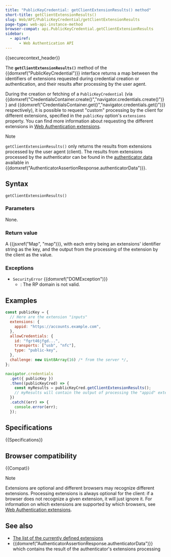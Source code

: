 ```yaml
---
title: "PublicKeyCredential: getClientExtensionResults() method"
short-title: getClientExtensionResults()
slug: Web/API/PublicKeyCredential/getClientExtensionResults
page-type: web-api-instance-method
browser-compat: api.PublicKeyCredential.getClientExtensionResults
sidebar:
  - apiref:
      - Web Authentication API
---
```


{{securecontext_header}}

The **`getClientExtensionResults()`** method of the {{domxref("PublicKeyCredential")}} interface returns a map between the identifiers of extensions requested during credential creation or authentication, and their results after processing by the user agent.

During the creation or fetching of a `PublicKeyCredential` (via {{domxref("CredentialsContainer.create()","navigator.credentials.create()")}} and {{domxref("CredentialsContainer.get()","navigator.credentials.get()")}} respectively), it is possible to request "custom" processing by the client for different extensions, specified in the `publicKey` option's `extensions` property. You can find more information about requesting the different extensions in [Web Authentication extensions](/en-US/docs/Web/API/Web_Authentication_API/WebAuthn_extensions).

> [!NOTE]
> `getClientExtensionResults()` only returns the results from extensions processed by the user agent (client). The results from extensions processed by the authenticator can be found in the [authenticator data](/en-US/docs/Web/API/Web_Authentication_API/Authenticator_data) available in {{domxref("AuthenticatorAssertionResponse.authenticatorData")}}.

## Syntax

```js-nolint
getClientExtensionResults()
```

### Parameters

None.

### Return value

A {{jsxref("Map", "map")}}, with each entry being an extensions' identifier string as the key, and the output from the processing of the extension by the client as the value.

### Exceptions

- `SecurityError` {{domxref("DOMException")}}
  - : The RP domain is not valid.

## Examples

```js
const publicKey = {
  // Here are the extension "inputs"
  extensions: {
    appid: "https://accounts.example.com",
  },
  allowCredentials: {
    id: "fgrt46jfgd...",
    transports: ["usb", "nfc"],
    type: "public-key",
  },
  challenge: new Uint8Array(16) /* from the server */,
};

navigator.credentials
  .get({ publicKey })
  .then((publicKeyCred) => {
    const myResults = publicKeyCred.getClientExtensionResults();
    // myResults will contain the output of processing the "appid" extension
  })
  .catch((err) => {
    console.error(err);
  });
```

## Specifications

{{Specifications}}

## Browser compatibility

{{Compat}}

> [!NOTE]
> Extensions are optional and different browsers may recognize different extensions. Processing extensions is always optional for the client: if a browser does not recognize a given extension, it will just ignore it. For information on which extensions are supported by which browsers, see [Web Authentication extensions](/en-US/docs/Web/API/Web_Authentication_API/WebAuthn_extensions).

## See also

- [The list of the currently defined extensions](https://w3c.github.io/webauthn/#sctn-defined-extensions)
- {{domxref("AuthenticatorAssertionResponse.authenticatorData")}} which contains the
  result of the authenticator's extensions processing
